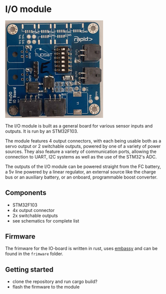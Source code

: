# I/O module

<img src="assets/io_board_front.jpg" title="" alt="" width="314">

The I/O module is built as a general board for various sensor inputs and outputs. It is run by an STM32F103.

The module features 4 output connectors, with each being usable both as a servo output or 2 switchable outputs, powered by one of a variety of power sources. They also feature a variety of communication ports, allowing the connection to UART, I2C systems as well as the use of the STM32's ADC.

The outputs of the I/O module can be powered straight from the FC battery, a 5v line powered by a linear regulator, an external source like the charge bus or an auxiliary battery, or an onboard, programmable boost converter.

## Components

- STM32F103
- 4x output connector
- 2x switchable outputs
- see schematics for complete list

## Firmware

The frimware for the IO-board is written in rust, uses [embassy](https://github.com/embassy-rs/embassy) and can be found in the `frimware` folder. 


## Getting started

- clone the repository and run cargo build?
- flash the firmware to the module
